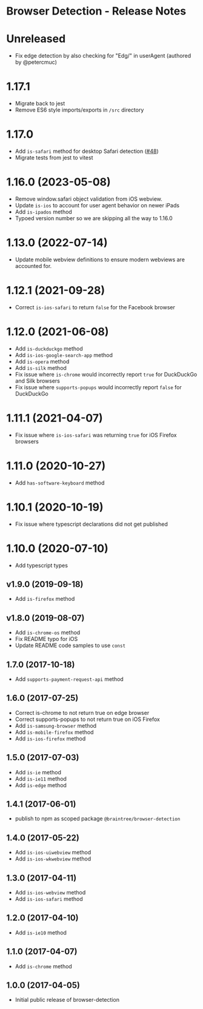 # Browser Detection - Release Notes

# Unreleased
- Fix edge detection by also checking for "Edg/" in userAgent (authored by @petercmuc)

# 1.17.1

- Migrate back to jest
- Remove ES6 style imports/exports in `/src` directory

# 1.17.0

- Add `is-safari` method for desktop Safari detection ([#48](https://github.com/braintree/browser-detection/issues/48))
- Migrate tests from jest to vitest

# 1.16.0 (2023-05-08)

- Remove window.safari object validation from iOS webview.
- Update `is-ios` to account for user agent behavior on newer iPads
- Add `is-ipados` method
- Typoed version number so we are skipping all the way to 1.16.0

# 1.13.0 (2022-07-14)

- Update mobile webview definitions to ensure modern webviews are accounted for.

# 1.12.1 (2021-09-28)

- Correct `is-ios-safari` to return `false` for the Facebook browser

# 1.12.0 (2021-06-08)

- Add `is-duckduckgo` method
- Add `is-ios-google-search-app` method
- Add `is-opera` method
- Add `is-silk` method
- Fix issue where `is-chrome` would incorrectly report `true` for DuckDuckGo and Silk browsers
- Fix issue where `supports-popups` would incorrectly report `false` for DuckDuckGo

# 1.11.1 (2021-04-07)

- Fix issue where `is-ios-safari` was returning `true` for iOS Firefox browsers

# 1.11.0 (2020-10-27)

- Add `has-software-keyboard` method

# 1.10.1 (2020-10-19)

- Fix issue where typescript declarations did not get published

# 1.10.0 (2020-07-10)

- Add typescript types

## v1.9.0 (2019-09-18)

- Add `is-firefox` method

## v1.8.0 (2019-08-07)

- Add `is-chrome-os` method
- Fix README typo for iOS
- Update README code samples to use `const`

## 1.7.0 (2017-10-18)

- Add `supports-payment-request-api` method

## 1.6.0 (2017-07-25)

- Correct is-chrome to not return true on edge browser
- Correct supports-popups to not return true on iOS Firefox
- Add `is-samsung-browser` method
- Add `is-mobile-firefox` method
- Add `is-ios-firefox` method

## 1.5.0 (2017-07-03)

- Add `is-ie` method
- Add `is-ie11` method
- Add `is-edge` method

## 1.4.1 (2017-06-01)

- publish to npm as scoped package `@braintree/browser-detection`

## 1.4.0 (2017-05-22)

- Add `is-ios-uiwebview` method
- Add `is-ios-wkwebview` method

## 1.3.0 (2017-04-11)

- Add `is-ios-webview` method
- Add `is-ios-safari` method

## 1.2.0 (2017-04-10)

- Add `is-ie10` method

## 1.1.0 (2017-04-07)

- Add `is-chrome` method

## 1.0.0 (2017-04-05)

- Initial public release of browser-detection
